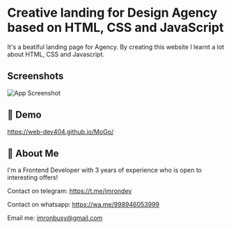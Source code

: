 
# Creative landing for Design Agency based on HTML, CSS and JavaScript

It's a beatiful landing page for Agency.
By creating this website I learnt a lot about HTML, CSS and Javascript.
## Screenshots

![App Screenshot](https://i.ibb.co/567RYc0/18.jpg)
## 🔗 Demo

https://web-dev404.github.io/MoGo/
## 🚀 About Me
I'm a Frontend Developer with 3 years of experience who is open to interesting offers!

Contact on telegram: https://t.me/imrondev

Contact on whatsapp: https://wa.me/998946053999

Email me: imronbusy@gmail.com
